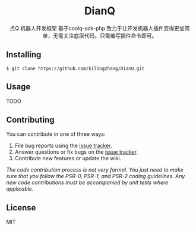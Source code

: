 <h1 align="center"> DianQ </h1>

<p align="center"> 点Q 机器人开发框架 基于coolq-sdk-php 致力于让开发机器人插件变得更加简单，无需关注底层代码。只需编写插件命令即可。</p>


## Installing

```shell
$ git clone https://github.com/kilingzhang/DianQ.git
```

## Usage

TODO


## Contributing

You can contribute in one of three ways:

1. File bug reports using the [issue tracker](https://github.com/kilingzhang/DianQ/issues).
2. Answer questions or fix bugs on the [issue tracker](https://github.com/kilingzhang/DianQ/issues).
3. Contribute new features or update the wiki.

_The code contribution process is not very formal. You just need to make sure that you follow the PSR-0, PSR-1, and PSR-2 coding guidelines. Any new code contributions must be accompanied by unit tests where applicable._

## License

MIT
